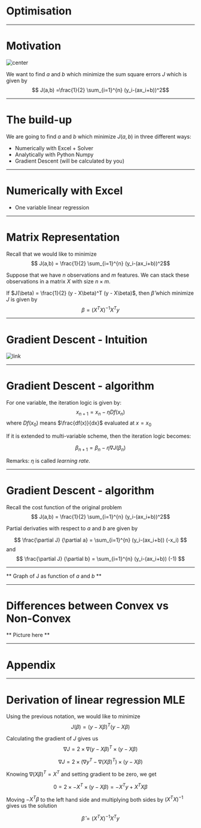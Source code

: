 # Optimisation 

---
# Motivation

![center](https://cdn-images-1.medium.com/max/1600/1*xxxqZtZExBJoxmYKIY-waw.png)

We want to find $a$ and $b$ which minimize the sum square errors $J$ which is given by
$$ J(a,b) =\frac{1}{2} \sum_{i=1}^{n} (y_i-(ax_i+b))^2$$

--- 
# The build-up

We are going to find $a$ and $b$ which minimize $J(a,b)$ in three different ways: 
- Numerically with Excel + Solver 
- Analytically with Python Numpy 
- Gradient Descent (will be calculated by you) 

---
# Numerically with Excel 
- One variable linear regression
---
# Matrix Representation 

Recall that we would like to minimize 
$$ J(a,b) = \frac{1}{2} \sum_{i=1}^{n} (y_i-(ax_i+b))^2$$


Suppose that we have $n$ observations and $m$ features. We can stack these observations in a matrix $X$ with size $n \times m$. 

If $J(\beta) = \frac{1}{2} (y - X\beta)^T (y - X\beta)$, then $\hat{\beta}$ which minimize $J$ is given by 
$$ \beta = (X^TX)^{-1}X^Ty$$

---

# Gradient Descent - Intuition

![link](https://cdn-images-1.medium.com/max/2000/0*QwE8M4MupSdqA3M4.png)


--- 
# Gradient Descent - algorithm

For one variable, the iteration logic is given by: 
$$ 
x_{n+1} = x_n - \eta  Df(x_n)
$$ 
where $Df(x_0)$ means $\frac{df(x)}{dx}$ evaluated at $x=x_0$

If it is extended to multi-variable scheme, then the iteration logic becomes:

$$
\beta_{n+1} = \beta_n - \eta \nabla J(\beta_n)
$$

Remarks: $\eta$ is called *learning rate*.

--- 

# Gradient Descent - algorithm

Recall the cost function of the original problem 
$$ J(a,b) = \frac{1}{2} \sum_{i=1}^{n} (y_i-(ax_i+b))^2$$

Partial derivaties with respect to $a$ and $b$ are given by

$$ \frac{\partial J}  {\partial a} =  \sum_{i=1}^{n} (y_i-(ax_i+b)) (-x_i) $$
and 
$$ \frac{\partial J}  {\partial b} =  \sum_{i=1}^{n} (y_i-(ax_i+b)) (-1) $$

---

** Graph of J as function of $a$ and $b$ ** 

---
# Differences between Convex vs Non-Convex 
** Picture here ** 

---
# Appendix

---
# Derivation of linear regression MLE 

Using the previous notation, we would like to minimize 
 $$J(\beta) = (y - X\beta)^T (y - X\beta)$$ 

Calculating the gradient of $J$ gives us 
$$ \nabla J = 2 \times \nabla (y-X\beta)^T  \times (y-X\beta)  $$


$$ \nabla J = 2 \times (\nabla y^T-\nabla (X\beta)^T ) \times (y-X\beta)  $$

Knowing $\nabla (X\beta)^T = X^T$ and setting gradient to be zero, we get 

$$ 0 = 2 \times -X^T\times (y-X\beta) = -X^Ty+X^TX\beta $$

Moving $-X^T\beta$ to the left hand side and multiplying both sides by $(X^TX)^{-1}$ gives us the solution 

$$ 
	\hat{\beta} = (X^TX)^{-1}X^Ty
$$


